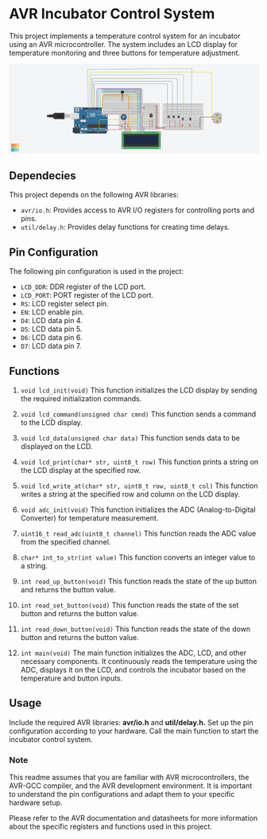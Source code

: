 # AVR Incubator Control System

This project implements a temperature control system for an incubator using an AVR microcontroller. The system includes an LCD display for temperature monitoring and three buttons for temperature adjustment.

![incubator design](./assets/Incubator.png)

## Dependecies

This project depends on the following AVR libraries:

- `avr/io.h`: Provides access to AVR I/O registers for controlling ports and pins.
- `util/delay.h`: Provides delay functions for creating time delays.

## Pin Configuration
The following pin configuration is used in the project:

- `LCD_DDR`: DDR register of the LCD port.
- `LCD_PORT`: PORT register of the LCD port.
- `RS`: LCD register select pin.
- `EN`: LCD enable pin.
- `D4`: LCD data pin 4.
- `D5`: LCD data pin 5.
- `D6`: LCD data pin 6.
- `D7`: LCD data pin 7.

## Functions
1.  `void lcd_init(void)`
    This function initializes the LCD display by sending the required initialization commands.

2. `void lcd_command(unsigned char cmnd)`
    This function sends a command to the LCD display.

3. `void lcd_data(unsigned char data)`
    This function sends data to be displayed on the LCD.

4. `void lcd_print(char* str, uint8_t row)`
    This function prints a string on the LCD display at the specified row.

5. `void lcd_write_at(char* str, uint8_t row, uint8_t col)`
    This function writes a string at the specified row and column on the LCD display.

6. `void adc_init(void)`
    This function initializes the ADC (Analog-to-Digital Converter) for temperature measurement.

7. `uint16_t read_adc(uint8_t channel)`
    This function reads the ADC value from the specified channel.

8. `char* int_to_str(int value)`
    This function converts an integer value to a string.

9. `int read_up_button(void)`
    This function reads the state of the up button and returns the button value.

10. `int read_set_button(void)`
    This function reads the state of the set button and returns the button value.

11. `int read_down_button(void)`
    This function reads the state of the down button and returns the button value.

12. `int main(void)`
    The main function initializes the ADC, LCD, and other necessary components. It continuously reads the temperature using the ADC, displays it on the LCD, and controls the incubator based on the temperature and button inputs.

## Usage
Include the required AVR libraries: **avr/io.h** and **util/delay.h.**
Set up the pin configuration according to your hardware.
Call the main function to start the incubator control system.

### Note
This readme assumes that you are familiar with AVR microcontrollers, the AVR-GCC compiler, and the AVR development environment. It is important to understand the pin configurations and adapt them to your specific hardware setup.

Please refer to the AVR documentation and datasheets for more information about the specific registers and functions used in this project.






